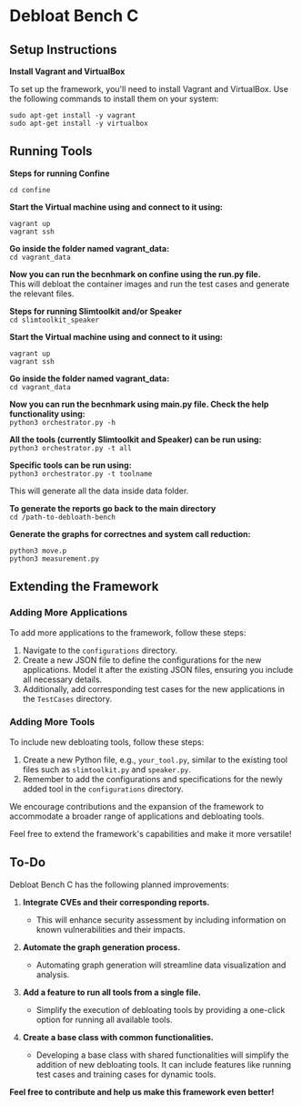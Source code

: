 # Debloat Bench C

## Setup Instructions

**Install Vagrant and VirtualBox**

To set up the framework, you'll need to install Vagrant and VirtualBox. Use the following commands to install them on your system:

```
sudo apt-get install -y vagrant
sudo apt-get install -y virtualbox
```

## Running Tools

**Steps for running Confine** <br>

```cd confine``` <br>

**Start the Virtual machine using and connect to it using:** <br>
```
vagrant up
vagrant ssh
```

**Go inside the folder named vagrant_data:** <br>
```cd vagrant_data``` <br>

**Now you can run the becnhmark on confine using the run.py file.** <br>
This will debloat the container images and run the test cases and generate the relevant files.

**Steps for running Slimtoolkit and/or Speaker** <br>
```cd slimtoolkit_speaker``` <br>

**Start the Virtual machine using and connect to it using:** <br>
```
vagrant up
vagrant ssh
```

**Go inside the folder named vagrant_data:** <br>
```cd vagrant_data``` <br>

**Now you can run the becnhmark using main.py file. Check the help functionality using:** <br>
```python3 orchestrator.py -h``` <br>

**All the tools (currently Slimtoolkit and Speaker) can be run using:** <br>
```python3 orchestrator.py -t all``` <br>

**Specific tools can be run using:** <br>
```python3 orchestrator.py -t toolname``` <br>

This will generate all the data inside data folder. 

**To generate the reports go back to the main directory** <br>
```cd /path-to-debloath-bench``` <br>

**Generate the graphs for correctnes and system call reduction:**
```
python3 move.p
python3 measurement.py
```

## Extending the Framework

### Adding More Applications

To add more applications to the framework, follow these steps:

1. Navigate to the `configurations` directory.
2. Create a new JSON file to define the configurations for the new applications. Model it after the existing JSON files, ensuring you include all necessary details.
3. Additionally, add corresponding test cases for the new applications in the `TestCases` directory.

### Adding More Tools

To include new debloating tools, follow these steps:

1. Create a new Python file, e.g., `your_tool.py`, similar to the existing tool files such as `slimtoolkit.py` and `speaker.py`.
2. Remember to add the configurations and specifications for the newly added tool in the `configurations` directory.

We encourage contributions and the expansion of the framework to accommodate a broader range of applications and debloating tools.

Feel free to extend the framework's capabilities and make it more versatile!


## To-Do

Debloat Bench C has the following planned improvements:

1. **Integrate CVEs and their corresponding reports.**
   - This will enhance security assessment by including information on known vulnerabilities and their impacts.

2. **Automate the graph generation process.**
   - Automating graph generation will streamline data visualization and analysis.

3. **Add a feature to run all tools from a single file.**
   - Simplify the execution of debloating tools by providing a one-click option for running all available tools.

4. **Create a base class with common functionalities.**
   - Developing a base class with shared functionalities will simplify the addition of new debloating tools. It can include features like running test cases and training cases for dynamic tools.


**Feel free to contribute and help us make this framework even better!**




